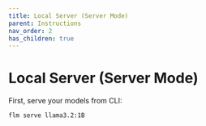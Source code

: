 ```yaml
---
title: Local Server (Server Mode)
parent: Instructions
nav_order: 2
has_children: true
---
```


# Local Server (Server Mode)

First, serve your models from CLI:

```bash
flm serve llama3.2:1B
```
